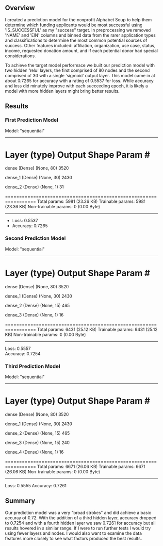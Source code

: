 ## Overview

I created a prediction model for the nonprofit Alphabet Soup to help them determine which funding applicants would be most successful using 'IS_SUCCESSFUL' as my "success" target. In preprocessing we removed 'NAME' and 'EIN' columns and binned data from the rarer application types and classifications to determine the most common potential sources of success. Other features included: affiliation, organization, use case, status, income, requested donation amount, and if each potential donor had special considerations.

To achieve the target model performace we built our prediction model with two hidden 'relu' layers, the first comprised of 80 nodes and the second comprised of 30 with a single 'sigmoid' output layer. This model came in at about 0.7265 for accuracy with a rating of 0.5537 for loss. While accuracy and loss did minutely improve with each succeeding epoch, it is likely a model with more hidden layers might bring better results.

## Results

### First Prediction Model

Model: "sequential"
_________________________________________________________________
 Layer (type)                Output Shape              Param #   
=================================================================
 dense (Dense)               (None, 80)                3520      
                                                                 
 dense_1 (Dense)             (None, 30)                2430      
                                                                 
 dense_2 (Dense)             (None, 1)                 31        
                                                                 
=================================================================
Total params: 5981 (23.36 KB)
Trainable params: 5981 (23.36 KB)
Non-trainable params: 0 (0.00 Byte)
_________________________________________________________________

- Loss: 0.5537
- Accuracy: 0.7265

### Second Prediction Model

Model: "sequential"
_________________________________________________________________
 Layer (type)                Output Shape              Param #   
=================================================================
 dense (Dense)               (None, 80)                3520      
                                                                 
 dense_1 (Dense)             (None, 30)                2430      
                                                                 
 dense_2 (Dense)             (None, 15)                465       
                                                                 
 dense_3 (Dense)             (None, 1)                 16        
                                                                 
=================================================================
Total params: 6431 (25.12 KB)
Trainable params: 6431 (25.12 KB)
Non-trainable params: 0 (0.00 Byte)
_________________________________________________________________

Loss: 0.5557  
Accuracy: 0.7254 

### Third Prediction Model


Model: "sequential"
_________________________________________________________________
 Layer (type)                Output Shape              Param #   
=================================================================
 dense (Dense)               (None, 80)                3520      
                                                                 
 dense_1 (Dense)             (None, 30)                2430      
                                                                 
 dense_2 (Dense)             (None, 15)                465       
                                                                 
 dense_3 (Dense)             (None, 15)                240       
                                                                 
 dense_4 (Dense)             (None, 1)                 16        
                                                                 
=================================================================
Total params: 6671 (26.06 KB)
Trainable params: 6671 (26.06 KB)
Non-trainable params: 0 (0.00 Byte)
_________________________________________________________________

Loss: 0.5555 
Accuracy: 0.7261

## Summary

Our prediction model was a very "broad strokes" and did achieve a basic accuray of 0.72. With the addition of a third hidden layer, accuracy dropped to 0.7254 and with a fourth hidden layer we saw 0.7261 for accuracy but all results hovered in a similar range. If I were to run further tests I would try using fewer layers and nodes. I would also want to examine the data features more closely to see what factors produced the best results.